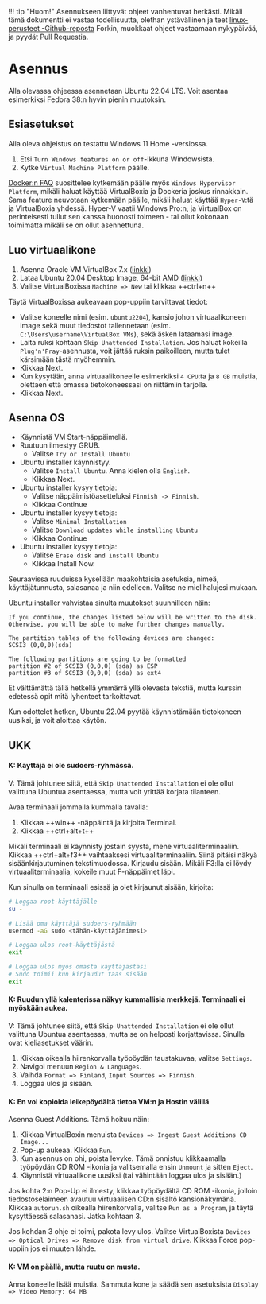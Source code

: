 !!! tip "Huom!"
    Asennukseen liittyvät ohjeet vanhentuvat herkästi. Mikäli tämä dokumentti ei vastaa todellisuutta, olethan ystävällinen ja teet [linux-perusteet -Github-reposta](https://github.com/sourander/linux-perusteet/) Forkin, muokkaat ohjeet vastaamaan nykypäivää, ja pyydät Pull Requestia.



# Asennus

Alla olevassa ohjeessa asennetaan Ubuntu 22.04 LTS. Voit asentaa esimerkiksi Fedora 38:n hyvin pienin muutoksin.



## Esiasetukset

Alla oleva ohjeistus on testattu Windows 11 Home -versiossa.

1. Etsi `Turn Windows features on or off`-ikkuna Windowsista.
2. Kytke `Virtual Machine Platform` päälle.

[Docker:n FAQ](https://docs.docker.com/desktop/faqs/windowsfaqs/#can-i-use-virtualbox-alongside-docker-desktop) suosittelee kytkemään päälle myös `Windows Hypervisor Platform`, mikäli haluat käyttää VirtualBoxia ja Dockeria joskus rinnakkain. Sama feature neuvotaan kytkemään päälle, mikäli haluat käyttää `Hyper-V`:tä ja VirtualBoxia yhdessä. Hyper-V vaatii Windows Pro:n, ja VirtualBox on perinteisesti tullut sen kanssa huonosti toimeen - tai ollut kokonaan toimimatta mikäli se on ollut asennettuna.



## Luo virtuaalikone

1. Asenna Oracle VM VirtualBox 7.x ([linkki](https://www.virtualbox.org/wiki/Downloads))
2. Lataa Ubuntu 20.04 Desktop Image, 64-bit AMD ([linkki](https://releases.ubuntu.com/20.04/))
3. Valitse VirtualBoxissa `Machine => New` tai klikkaa ++ctrl+n++

Täytä VirtualBoxissa aukeavaan pop-uppiin tarvittavat tiedot: 

* Valitse koneelle nimi (esim. `ubuntu2204`), kansio johon virtuaalikoneen image sekä muut tiedostot tallennetaan (esim. `C:\Users\username\VirtualBox VMs`), sekä äsken lataamasi image.
* Laita ruksi kohtaan `Skip Unattended Installation`. Jos haluat kokeilla `Plug'n'Pray`-asennusta, voit jättää ruksin paikoilleen, mutta tulet kärsimään tästä myöhemmin.
* Klikkaa Next.
* Kun kysytään, anna virtuaalikoneelle esimerkiksi `4 CPU`:ta ja `8 GB` muistia, olettaen että omassa tietokoneessasi on riittämiin tarjolla.
* Klikkaa Next.



## Asenna OS

* Käynnistä VM Start-näppäimellä.
* Ruutuun ilmestyy GRUB.
  * Valitse `Try or Install Ubuntu`
* Ubuntu installer käynnistyy.
  * Valitse `Install Ubuntu`. Anna kielen olla `English`.
  * Klikkaa Next.
* Ubuntu installer kysyy tietoja:
  * Valitse näppäimistöasetteluksi `Finnish -> Finnish`.
  * Klikkaa Continue
* Ubuntu installer kysyy tietoja:
  * Valitse `Minimal Installation`
  * Valitse `Download updates while installing Ubuntu`
  * Klikkaa Continue
* Ubuntu installer kysyy tietoja:
  * Valitse `Erase disk and install Ubuntu`
  * Klikkaa Install Now.
  

Seuraavissa ruuduissa kysellään maakohtaisia asetuksia, nimeä, käyttäjätunnusta, salasanaa ja niin edelleen. Valitse ne mielihalujesi mukaan.

Ubuntu installer vahvistaa sinulta muutokset suunnilleen näin:
```
If you continue, the changes listed below will be written to the disk. Otherwise, you will be able to make further changes manually.

The partition tables of the following devices are changed:
SCSI3 (0,0,0)(sda)

The following partitions are going to be formatted
partition #2 of SCSI3 (0,0,0) (sda) as ESP
partition #3 of SCSI3 (0,0,0) (sda) as ext4
```

Et välttämättä tällä hetkellä ymmärrä yllä olevasta tekstiä, mutta kurssin edetessä opit mitä lyhenteet tarkoittavat.

Kun odottelet hetken, Ubuntu 22.04 pyytää käynnistämään tietokoneen uusiksi, ja voit aloittaa käytön.

## UKK


#### K: Käyttäjä ei ole sudoers-ryhmässä.

V: Tämä johtunee siitä, että `Skip Unattended Installation` ei ole ollut valittuna Ubuntua asentaessa, mutta voit yrittää korjata tilanteen. 

Avaa terminaali jommalla kummalla tavalla:
1. Klikkaa ++win++ -näppäintä ja kirjoita Terminal.
2. Klikkaa ++ctrl+alt+t++

Mikäli terminaali ei käynnisty jostain syystä, mene virtuaaliterminaaliin. Klikkaa ++ctrl+alt+f3++ vaihtaaksesi virtuaaliterminaaliin. Siinä pitäisi näkyä sisäänkirjautuminen tekstimuodossa. Kirjaudu sisään. Mikäli F3:lla ei löydy virtuaaliterminaalia, kokeile muut F-näppäimet läpi.

Kun sinulla on terminaali esissä ja olet kirjaunut sisään, kirjoita:

```sh
# Loggaa root-käyttäjälle
su -

# Lisää oma käyttäjä sudoers-ryhmään
usermod -aG sudo <tähän-käyttäjänimesi>

# Loggaa ulos root-käyttäjästä
exit

# Loggaa ulos myös omasta käyttäjästäsi
# Sudo toimii kun kirjaudut taas sisään
exit
```


#### K: Ruudun yllä kalenterissa näkyy kummallisia merkkejä. Terminaali ei myöskään aukea.

V: Tämä johtunee siitä, että `Skip Unattended Installation` ei ole ollut valittuna Ubuntua asentaessa, mutta se on helposti korjattavissa. Sinulla ovat kieliasetukset väärin. 

1. Klikkaa oikealla hiirenkorvalla työpöydän taustakuvaa, valitse `Settings`. 
2. Navigoi menuun `Region & Languages`.
3. Vaihda `Format => Finland`, `Input Sources => Finnish`.
4. Loggaa ulos ja sisään.


#### K: En voi kopioida leikepöydältä tietoa VM:n ja Hostin välillä

Asenna Guest Additions. Tämä hoituu näin:

1. Klikkaa VirtualBoxin menuista `Devices => Ingest Guest Additions CD Image...`
2. Pop-up aukeaa. Klikkaa `Run`.
3. Kun asennus on ohi, poista levyke. Tämä onnistuu klikkaamalla työpöydän CD ROM -ikonia ja valitsemalla ensin `Unmount` ja sitten `Eject`.
4. Käynnistä virtuaalikone uusiksi (tai vähintään loggaa ulos ja sisään.)

Jos kohta 2:n Pop-Up ei ilmesty, klikkaa työpöydältä CD ROM -ikonia, jolloin tiedostoselaimeen avautuu virtuaalisen CD:n sisältö kansionäkymänä. Klikkaa `autorun.sh` oikealla hiirenkorvalla, valitse `Run as a Program`, ja täytä kysyttäessä salasanasi. Jatka kohtaan 3.

Jos kohdan 3 ohje ei toimi, pakota levy ulos. Valitse VirtualBoxista `Devices => Optical Drives => Remove disk from virtual drive`. Klikkaa Force pop-uppiin jos ei muuten lähde.

#### K: VM on päällä, mutta ruutu on musta.

Anna koneelle lisää muistia. Sammuta kone ja säädä sen asetuksista `Display => Video Memory: 64 MB`